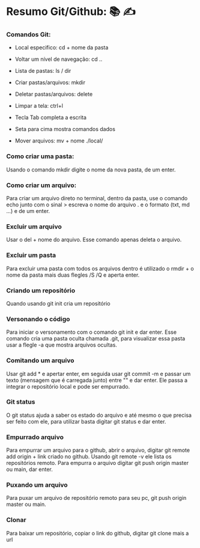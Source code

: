 # Resumo Git/Github: :books: :writing_hand:

### Comandos Git:

- Local especifico: cd + nome da pasta

- Voltar um nível de navegação: cd ..

- Lista de pastas: ls / dir

- Criar pastas/arquivos: mkdir

- Deletar pastas/arquivos: delete

- Limpar a tela: ctrl+l

- Tecla Tab completa a escrita

-  Seta para cima mostra comandos dados

- Mover arquivos: mv + nome ./local/

  



### Como criar uma pasta:

Usando o comando mkdir digite o nome da nova pasta, de um enter.



### Como criar um arquivo:

Para criar um arquivo direto no terminal, dentro da pasta, use o comando echo junto com o sinal > escreva o nome do arquivo . e o formato (txt, md ...) e de um enter.



### Excluir um arquivo

Usar o del + nome do arquivo. Esse comando apenas deleta o arquivo.



### Excluir um pasta

Para excluir uma pasta com todos os arquivos dentro é utilizado o rmdir + o nome da pasta mais duas flegles /S /Q e aperta enter.



### Criando um repositório

Quando usando git init cria um repositório 

### Versonando o código

Para iniciar o versonamento com o comando git  init e dar enter. Esse comando cria uma pasta oculta chamada .git, para visualizar essa pasta usar a flegle -a que mostra arquivos ocultas.  



### Comitando um arquivo

Usar git add * e apertar enter, em seguida usar git commit -m e passar um texto (mensagem que é carregada junto) entre "" e dar enter. Ele passa a integrar o repositório local e pode ser empurrado.



### Git status 

O git status ajuda a saber os estado do arquivo e até mesmo o que precisa ser feito com ele, para utilizar basta digitar git status e dar enter. 





### Empurrado arquivo 

Para empurrar um arquivo para o github, abrir o arquivo, digitar git remote add origin + link criado no github. Usando git remote -v ele lista os repositórios remoto. Para empurra o arquivo digitar git push origin master ou main, dar enter.



### Puxando um arquivo

Para puxar um arquivo de repositório remoto para seu pc, git push origin master ou main.



### Clonar

Para baixar um repositório,  copiar o link do github, digitar git clone mais a url





